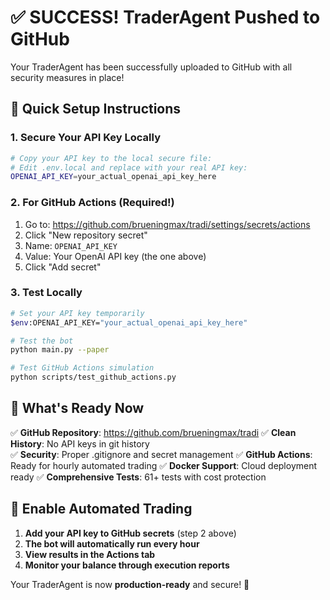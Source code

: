 # ✅ SUCCESS! TraderAgent Pushed to GitHub

Your TraderAgent has been successfully uploaded to GitHub with all security measures in place!

## 🚀 Quick Setup Instructions

### 1. **Secure Your API Key Locally**
```bash
# Copy your API key to the local secure file:
# Edit .env.local and replace with your real API key:
OPENAI_API_KEY=your_actual_openai_api_key_here
```

### 2. **For GitHub Actions (Required!)**
1. Go to: https://github.com/brueningmax/tradi/settings/secrets/actions
2. Click "New repository secret"
3. Name: `OPENAI_API_KEY`
4. Value: Your OpenAI API key (the one above)
5. Click "Add secret"

### 3. **Test Locally**
```bash
# Set your API key temporarily
$env:OPENAI_API_KEY="your_actual_openai_api_key_here"

# Test the bot
python main.py --paper

# Test GitHub Actions simulation
python scripts/test_github_actions.py
```

## 🎯 What's Ready Now

✅ **GitHub Repository**: https://github.com/brueningmax/tradi
✅ **Clean History**: No API keys in git history  
✅ **Security**: Proper .gitignore and secret management
✅ **GitHub Actions**: Ready for hourly automated trading
✅ **Docker Support**: Cloud deployment ready
✅ **Comprehensive Tests**: 61+ tests with cost protection

## 🤖 Enable Automated Trading

1. **Add your API key to GitHub secrets** (step 2 above)
2. **The bot will automatically run every hour**
3. **View results in the Actions tab**
4. **Monitor your balance through execution reports**

Your TraderAgent is now **production-ready** and secure! 🎉